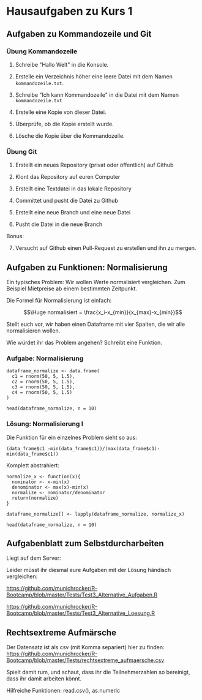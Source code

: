 # Hausaufgaben zu Kurs 1

## Aufgaben zu Kommandozeile und Git

### Übung Kommandozeile

1. Schreibe "Hallo Welt" in die Konsole.

2. Erstelle ein Verzeichnis höher eine leere Datei mit dem Namen `kommandozeile.txt`.

3. Schreibe "Ich kann Kommandozeile" in die Datei mit dem Namen `kommandozeile.txt`

4. Erstelle eine Kopie von dieser Datei.

5. Überprüfe, ob die Kopie erstellt wurde.

6. Lösche die Kopie über die Kommandozeile.

### Übung Git

1. Erstellt ein neues Repository (privat oder öffentlich) auf Github

2. Klont das Repository auf euren Computer

3. Erstellt eine Textdatei in das lokale Repository

4. Committet und pusht die Datei zu Github

5. Erstellt eine neue Branch und eine neue Datei

6. Pusht die Datei in die neue Branch

Bonus:

7. Versucht auf Github einen Pull-Request zu erstellen und ihn zu mergen.

## Aufgaben zu Funktionen: Normalisierung

Ein typisches Problem: Wir wollen Werte normalisiert vergleichen. Zum Beispiel Mietpreise ab einem bestimmten Zeitpunkt.

Die Formel für Normalisierung ist einfach:

$$\Huge normalisiert = \frac{x_i-x_{min}}{x_{max}-x_{min}}$$

Stellt euch vor, wir haben einen Dataframe mit vier Spalten, die wir alle normalisieren wollen.

Wie würdet ihr das Problem angehen? Schreibt eine Funktion.

### Aufgabe: Normalisierung

```{r}
dataframe_normalize <- data.frame(  
  c1 = rnorm(50, 5, 1.5), 
  c2 = rnorm(50, 5, 1.5),    
  c3 = rnorm(50, 5, 1.5),
  c4 = rnorm(50, 5, 1.5)
)

head(dataframe_normalize, n = 10)
```

### Lösung: Normalisierung I

Die Funktion für ein einzelnes Problem sieht so aus: 

`(data_frame$c1 -min(data_frame$c1))/(max(data_frame$c1)-min(data_frame$c1))`

Komplett abstrahiert:
```{r}
normalize_x <- function(x){
  nominator <- x-min(x)
  denominator <- max(x)-min(x)
  normalize <- nominator/denominator
  return(normalize)
}
```

```{r}
dataframe_normalize[] <- lapply(dataframe_normalize, normalize_x)
```

```{r}
head(dataframe_normalize, n = 10)
```

## Aufgabenblatt zum Selbstdurcharbeiten

Liegt auf dem Server:

Leider müsst ihr diesmal eure Aufgaben mit der Lösung händisch vergleichen:

https://github.com/munichrocker/R-Bootcamp/blob/master/Tests/Test3_Alternative_Aufgaben.R

https://github.com/munichrocker/R-Bootcamp/blob/master/Tests/Test3_Alternative_Loesung.R

## Rechtsextreme Aufmärsche

Der Datensatz ist als csv (mit Komma separiert) hier zu finden: https://github.com/munichrocker/R-Bootcamp/blob/master/Tests/rechtsextreme_aufmaersche.csv

Spielt damit rum, und schaut, dass ihr die Teilnehmerzahlen so bereinigt, dass ihr damit arbeiten könnt.

Hilfreiche Funktionen: read.csv(), as.numeric